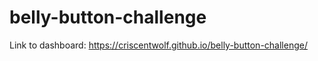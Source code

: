 # belly-button-challenge

Link to dashboard: https://criscentwolf.github.io/belly-button-challenge/
